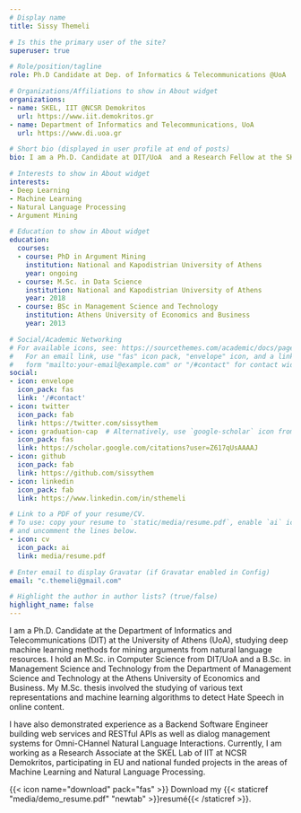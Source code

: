 ```yaml
---
# Display name
title: Sissy Themeli

# Is this the primary user of the site?
superuser: true

# Role/position/tagline
role: Ph.D Candidate at Dep. of Informatics & Telecommunications @UoA

# Organizations/Affiliations to show in About widget
organizations:
- name: SKEL, IIT @NCSR Demokritos
  url: https://www.iit.demokritos.gr
- name: Department of Informatics and Telecommunications, UoA
  url: https://www.di.uoa.gr

# Short bio (displayed in user profile at end of posts)
bio: I am a Ph.D. Candidate at DIT/UoA  and a Research Fellow at the SKEL Lab of IIT at NCSR Demokritos. My research interests lie in the areas of Deep Learning and Natural Language Processing.

# Interests to show in About widget
interests:
- Deep Learning
- Machine Learning
- Natural Language Processing
- Argument Mining

# Education to show in About widget
education:
  courses:
  - course: PhD in Argument Mining
    institution: National and Kapodistrian University of Athens
    year: ongoing
  - course: M.Sc. in Data Science
    institution: National and Kapodistrian University of Athens
    year: 2018
  - course: BSc in Management Science and Technology
    institution: Athens University of Economics and Business
    year: 2013

# Social/Academic Networking
# For available icons, see: https://sourcethemes.com/academic/docs/page-builder/#icons
#   For an email link, use "fas" icon pack, "envelope" icon, and a link in the
#   form "mailto:your-email@example.com" or "/#contact" for contact widget.
social:
- icon: envelope
  icon_pack: fas
  link: '/#contact'
- icon: twitter
  icon_pack: fab
  link: https://twitter.com/sissythem
- icon: graduation-cap  # Alternatively, use `google-scholar` icon from `ai` icon pack
  icon_pack: fas
  link: https://scholar.google.com/citations?user=Z617qUsAAAAJ
- icon: github
  icon_pack: fab
  link: https://github.com/sissythem
- icon: linkedin
  icon_pack: fab
  link: https://www.linkedin.com/in/sthemeli

# Link to a PDF of your resume/CV.
# To use: copy your resume to `static/media/resume.pdf`, enable `ai` icons in `params.toml`, 
# and uncomment the lines below.
- icon: cv
  icon_pack: ai
  link: media/resume.pdf

# Enter email to display Gravatar (if Gravatar enabled in Config)
email: "c.themeli@gmail.com"

# Highlight the author in author lists? (true/false)
highlight_name: false
---
```


I am a Ph.D. Candidate at the Department of Informatics and Telecommunications (DIT) at the University of Athens (UoA), 
studying deep machine learning methods for mining arguments from natural language resources. 
I hold an M.Sc. in Computer Science from DIT/UoA and a B.Sc. in Management Science and Technology from the Department 
of Management Science and Technology at the Athens University of Economics and Business. 
My M.Sc. thesis involved the studying of various text representations and machine learning algorithms to detect Hate Speech in online content. 

I have also demonstrated experience as a Backend Software Engineer building web services and RESTful APIs as well as 
dialog management systems for Omni-CHannel Natural Language Interactions. Currently, I am working as a Research 
Associate at the SKEL Lab of IIT at NCSR Demokritos, participating in EU and national funded projects in the areas of Machine Learning and Natural Language Processing.

{{< icon name="download" pack="fas" >}} Download my {{< staticref "media/demo_resume.pdf" "newtab" >}}resumé{{< /staticref >}}.
